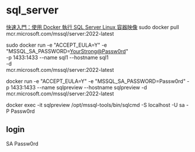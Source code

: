 # sql_server

[快速入門：使用 Docker 執行 SQL Server Linux 容器映像](https://learn.microsoft.com/zh-tw/sql/linux/quickstart-install-connect-docker?view=sql-server-ver16&pivots=cs1-bash)
sudo docker pull mcr.microsoft.com/mssql/server:2022-latest

sudo docker run -e "ACCEPT_EULA=Y" -e "MSSQL_SA_PASSWORD=<YourStrong@Passw0rd>" \
   -p 1433:1433 --name sql1 --hostname sql1 \
   -d \
   mcr.microsoft.com/mssql/server:2022-latest

docker run -e "ACCEPT_EULA=Y" -e "MSSQL_SA_PASSWORD=Passw0rd" -p 1433:1433  --name sqlpreview --hostname sqlpreview -d mcr.microsoft.com/mssql/server:2022-latest

docker exec -it sqlpreview /opt/mssql-tools/bin/sqlcmd -S localhost -U sa -P Passw0rd

## login
SA
Passw0rd
